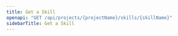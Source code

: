 ```yaml
---
title: Get a Skill
openapi: "GET /api/projects/{projectName}/skills/{skillName}"
sidebarTitle: Get a Skill
---
```

